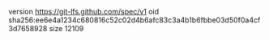 version https://git-lfs.github.com/spec/v1
oid sha256:ee6e4a1234c680816c52c02d4b6afc83c3a4b1b6fbbe03d50f0a4cf3d7658928
size 12109
